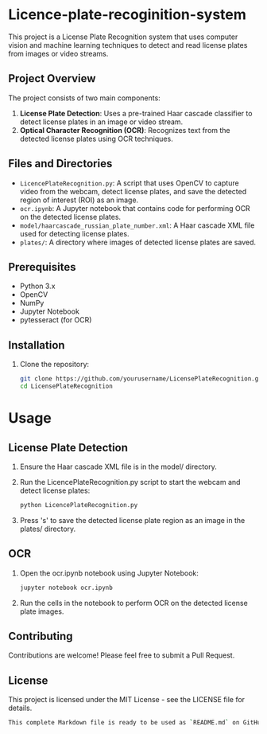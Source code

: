 # Licence-plate-recoginition-system

This project is a License Plate Recognition system that uses computer vision and machine learning techniques to detect and read license plates from images or video streams.

## Project Overview

The project consists of two main components:

1. **License Plate Detection**: Uses a pre-trained Haar cascade classifier to detect license plates in an image or video stream.
2. **Optical Character Recognition (OCR)**: Recognizes text from the detected license plates using OCR techniques.

## Files and Directories

- `LicencePlateRecognition.py`: A script that uses OpenCV to capture video from the webcam, detect license plates, and save the detected region of interest (ROI) as an image.
- `ocr.ipynb`: A Jupyter notebook that contains code for performing OCR on the detected license plates.
- `model/haarcascade_russian_plate_number.xml`: A Haar cascade XML file used for detecting license plates.
- `plates/`: A directory where images of detected license plates are saved.


## Prerequisites

- Python 3.x
- OpenCV
- NumPy
- Jupyter Notebook
- pytesseract (for OCR)

## Installation

1. Clone the repository:

   ```bash
   git clone https://github.com/yourusername/LicensePlateRecognition.git
   cd LicensePlateRecognition


# Usage

## License Plate Detection

1. Ensure the Haar cascade XML file is in the model/ directory.
2. Run the LicencePlateRecognition.py script to start the webcam and detect license plates:
   
   ```bash
   python LicencePlateRecognition.py

3. Press 's' to save the detected license plate region as an image in the plates/ directory.


## OCR

1. Open the ocr.ipynb notebook using Jupyter Notebook:

   ```bash
   jupyter notebook ocr.ipynb

2. Run the cells in the notebook to perform OCR on the detected license plate images.

## Contributing

Contributions are welcome! Please feel free to submit a Pull Request.

## License

This project is licensed under the MIT License - see the LICENSE file for details.

```bash
This complete Markdown file is ready to be used as `README.md` on GitHub. It includes headings, lists, and code blocks, all properly formatted for Markdown. Let me know if you need any further adjustments!
